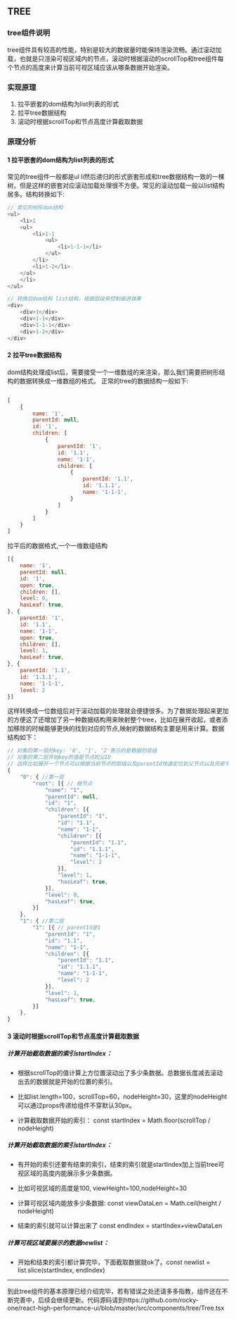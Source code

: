 ## TREE ##

### tree组件说明 ###
tree组件具有较高的性能，特别是较大的数据量时能保持渲染流畅。通过滚动加载，也就是只渲染可视区域内的节点，滚动时根据滚动的scrollTop和tree组件每个节点的高度来计算当前可视区域应该从哪条数据开始渲染。

### 实现原理
1. 拉平嵌套的dom结构为list列表的形式
2. 拉平tree数据结构
3. 滚动时根据scrollTop和节点高度计算截取数据

### 原理分析
#### 1 拉平嵌套的dom结构为list列表的形式
常见的tree组件一般都是ul li然后递归的形式嵌套形成和tree数据结构一致的一棵树，但是这样的嵌套对应滚动加载处理很不方便。常见的滚动加载一般以list结构居多。结构转换如下:

```javascript
// 常见的树形dom结构
<ul>
    <li>1
    <ul>
        <li>1-1
            <ul>
                <li>1-1-1</li>
            </ul>
        </li>
        <li>1-2</li>
    </ul>
    </li>
</ul>
```
```javascript
// 转换后dom结构 list结构，根据层级来控制缩进效果
<div>
    <div>1</div>
    <div>1-1</div>
    <div>1-1-1</div>
    <div>1-2</div>
</div>
```

#### 2 拉平tree数据结构
dom结构处理成list后，需要接受一个一维数组的来渲染，那么我们需要把树形结构的数据转换成一维数组的格式。
正常的tree的数据结构一般如下:

```javascript

[
    {
        name: '1',
        parentId: null,
        id: '1',
        children: [
            {
                parentId: '1',
                id: '1.1',
                name: '1-1',
                children: [
                    {
                        parentId: '1.1',
                        id: '1.1.1',
                        name: '1-1-1',
                    }
                ]
            }
        ]
    }
]
```
拉平后的数据格式,一个一维数组结构
```javascript
[{
	name: '1',
	parentId: null,
	id: '1',
	open: true,
	children: [],
	level: 0,
	hasLeaf: true,
}, {
	parentId: '1',
	id: '1.1',
	name: '1-1',
	open: true,
	children: [],
	level: 1,
	hasLeaf: true,
}, {
	parentId: '1.1',
	id: '1.1.1',
	name: '1-1-1',
	level: 2
}]
```
这样转换成一位数组后对于滚动加载的处理就会便捷很多。为了数据处理起来更加的方便这了还增加了另一种数据结构用来映射整个tree，比如在展开收起，或者添加移除的时候能够更快的找到对应的节点,映射的数据结构主要是用来计算。数据结构如下：
```javascript
// 对象的第一层的key: '0', '1', '2'表示的是数据的层级
// 对象的第二层开始key的值是节点的父ID
// 这样比如展开一个节点可以根据当前节点的层级以及parentId快速定位到父节点以及兄弟节点，把数据插入进来。
{
	"0": { //第一层
		"root": [{ // 根节点
			"name": "1",
			"parentId": null,
			"id": "1",
			"children": [{
				"parentId": "1",
				"id": "1.1",
				"name": "1-1",
				"children": [{
					"parentId": "1.1",
					"id": "1.1.1",
					"name": "1-1-1",
					"level": 2
				}],
				"level": 1,
				"hasLeaf": true,
			}],
			"level": 0,
			"hasLeaf": true,
		}]
	},
	"1": { //第二层
		"1": [{ // parentId是1
			"parentId": "1",
			"id": "1.1",
			"name": "1-1",
			"children": [{
				"parentId": "1.1",
				"id": "1.1.1",
				"name": "1-1-1",
				"level": 2
			}],
			"level": 1,
			"hasLeaf": true,
		}]
	},
}
```

#### 3 滚动时根据scrollTop和节点高度计算截取数据

##### 计算开始截取数据的索引startIndex：

 - 根据scrollTop的值计算上方位置滚动出了多少条数据。总数据长度减去滚动出去的数据就是开始的位置的索引。

 - 比如list.length=100，scrollTop=60，nodeHeight=30，这里的nodeHeight可以通过props传递给组件不穿默认30px。

 - 计算截取数据开始的索引： const startIndex = Math.floor(scrollTop / nodeHeight)

##### 计算开始截取数据的索引startIndex：

 - 有开始的索引还要有结束的索引，结束的索引就是startIndex加上当前tree可视区域的高度内能展示多少条数据。

 - 比如可视区域的高度是100, viewHeight=100,nodeHeight=30
 
 - 计算可视区域内能放多少条数据: const viewDataLen = Math.ceil(height / nodeHeight)

 - 结束的索引就可以计算出来了 const endIndex = startIndex+viewDataLen

##### 计算可视区域要展示的数据newlist：
 
 - 开始和结束的索引都计算完毕，下面截取数据就ok了。const newlist = list.slice(startIndex, endIndex)


------

到此tree组件的基本原理已经介绍完毕，若有错误之处还请多多指教，组件还在不断完善中，后续会继续更新。代码源码请到https://github.com/rocky-one/react-high-performance-ui/blob/master/src/components/tree/Tree.tsx
